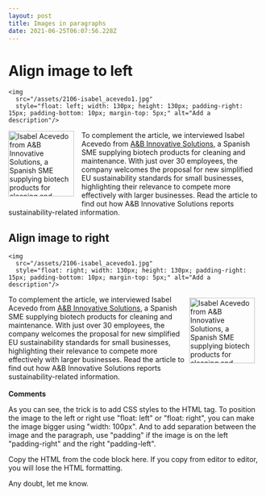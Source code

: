 ```yaml
---
layout: post
title: Images in paragraphs
date: 2021-06-25T06:07:56.228Z
---
```

# **Align image to left**

```
<img 
  src="/assets/2106-isabel_acevedo1.jpg" 
  style="float: left; width: 130px; height: 130px; padding-right: 15px; padding-bottom: 10px; margin-top: 5px;" alt="Add a description"/>
```

<img src="https://ab-innovativesolutions.com/wp-content/uploads/sites/5/2020/10/i-acevedo.jpg" style="float: left;width: 130px;height: 130px;padding-right: 15px; padding-bottom: 10px; " alt="Isabel Acevedo from A&amp;B Innovative Solutions, a Spanish SME supplying biotech products for cleaning and maintenance" title="Isabel Acevedo from A&amp;B Innovative Solutions, a Spanish SME supplying biotech products for cleaning and maintenance"/> To complement the article, we interviewed Isabel Acevedo from [A&B Innovative Solutions](https://ab-innovativesolutions.com/en/), a Spanish SME supplying biotech products for cleaning and maintenance. With just over 30 employees, the company welcomes the proposal for new simplified EU sustainability standards for small businesses, highlighting their relevance to compete more effectively with larger businesses. Read the article to find out how A&B Innovative Solutions reports sustainability-related information.

## Align image to right

```
<img 
  src="/assets/2106-isabel_acevedo1.jpg" 
  style="float: right; width: 130px; height: 130px; padding-right: 15px; padding-bottom: 10px; margin-top: 5px;" alt="Add a description"/>
```

<img src="https://ab-innovativesolutions.com/wp-content/uploads/sites/5/2020/10/i-acevedo.jpg" style="float: right;width: 130px;height: 130px;padding-right: 15px; padding-bottom: 10px; margin-top: 5px;" alt="Isabel Acevedo from A&amp;B Innovative Solutions, a Spanish SME supplying biotech products for cleaning and maintenance" title="Isabel Acevedo from A&amp;B Innovative Solutions, a Spanish SME supplying biotech products for cleaning and maintenance" /> To complement the article, we interviewed Isabel Acevedo from [A&B Innovative Solutions](https://ab-innovativesolutions.com/en/), a Spanish SME supplying biotech products for cleaning and maintenance. With just over 30 employees, the company welcomes the proposal for new simplified EU sustainability standards for small businesses, highlighting their relevance to compete more effectively with larger businesses. Read the article to find out how A&B Innovative Solutions reports sustainability-related information.\
\
**Comments**

As you can see, the trick is to add CSS styles to the HTML tag. To position the image to the left or right use "float: left" or "float: right", you can make the image bigger using "width: 100px". And to add separation between the image and the paragraph, use "padding" if the image is on the left "padding-right" and the right "padding-left".

Copy the HTML from the code block here. If you copy from editor to editor, you will lose the HTML formatting.

Any doubt, let me know.